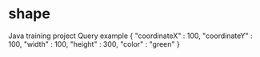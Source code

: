 # shape
Java training project
Query example
{
 "coordinateX" : 100,
  "coordinateY" : 100,
  "width" : 100,
  "height" : 300,
  "color" : "green"
}

